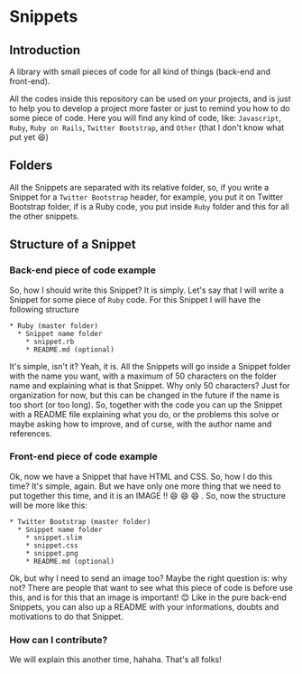 # Snippets

## Introduction

A library with small pieces of code for all kind of things (back-end and front-end).

All the codes inside this repository can be used on your projects, and is just to help you to develop a project more faster or just to remind you how to do some piece of code. Here you will find any kind of code, like: ```Javascript```, ```Ruby```, ```Ruby on Rails```, ```Twitter Bootstrap```, and ```Other``` (that I don't know what put yet :laughing:)

## Folders

All the Snippets are separated with its relative folder, so, if you write a Snippet for a `Twitter Bootstrap` header, for example, you put it on Twitter Bootstrap folder, if is a Ruby code, you put inside `Ruby` folder and this for all the other snippets.

## Structure of a Snippet

### Back-end piece of code example

So, how I should write this Snippet? It is simply. Let's say that I will write a Snippet for some piece of `Ruby` code. For this Snippet I will have the following structure 

```
* Ruby (master folder)
  * Snippet name folder
    * snippet.rb
    * README.md (optional)
```
  
It's simple, isn't it? Yeah, it is. All the Snippets will go inside a Snippet folder with the name you want, with a maximum of 50 characters on the folder name and explaining what is that Snippet. Why only 50 characters? Just for organization for now, but this can be changed in the future if the name is too short (or too long). So, together with the code you can up the Snippet with a README file explaining what you do, or the problems this solve or maybe asking how to improve, and of curse, with the author name and references. 

### Front-end piece of code example

Ok, now we have a Snippet that have HTML and CSS. So, how I do this time? It's simple, again. But we have only one more thing that we need to put together this time, and it is an IMAGE !! :smile: :smile: :smile: . So, now the structure will be more like this:

```
* Twitter Bootstrap (master folder)
  * Snippet name folder
    * snippet.slim
    * snippet.css
    * snippet.png
    * README.md (optional)
```

Ok, but why I need to send an image too? Maybe the right question is: why not? There are people that want to see what this piece of code is before use this, and is for this that an image is important! :blush:
Like in the pure back-end Snippets, you can also up a README with your informations, doubts and motivations to do that Snippet.

### How can I contribute?

We will explain this another time, hahaha. That's all folks!
